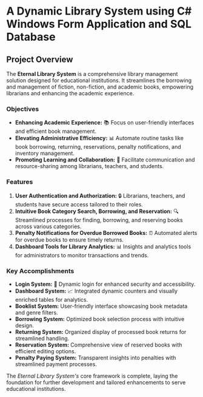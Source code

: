 # A Dynamic Library System using C# Windows Form Application and SQL Database

## Project Overview

The **Eternal Library System** is a comprehensive library management solution designed for educational institutions. It streamlines the borrowing and management of fiction, non-fiction, and academic books, empowering librarians and enhancing the academic experience.

### Objectives

- **Enhancing Academic Experience:** 📚 Focus on user-friendly interfaces and efficient book management.
- **Elevating Administrative Efficiency:** 📊 Automate routine tasks like book borrowing, returning, reservations, penalty notifications, and inventory management.
- **Promoting Learning and Collaboration:** 🤝 Facilitate communication and resource-sharing among librarians, teachers, and students.

### Features

1. **User Authentication and Authorization:** 🔒 Librarians, teachers, and students have secure access tailored to their roles.
2. **Intuitive Book Category Search, Borrowing, and Reservation:** 🔍 Streamlined processes for finding, borrowing, and reserving books across various categories.
3. **Penalty Notifications for Overdue Borrowed Books:** ⏰ Automated alerts for overdue books to ensure timely returns.
4. **Dashboard Tools for Library Analytics:** 📊 Insights and analytics tools for administrators to monitor transactions and trends.

### Key Accomplishments

- **Login System:** 🔐 Dynamic login for enhanced security and accessibility.
- **Dashboard System:** 📈 Integrated dynamic counters and visually enriched tables for analytics.
- **Booklist System:** User-friendly interface showcasing book metadata and genre filters.
- **Borrowing System:** Optimized book selection process with intuitive design.
- **Returning System:** Organized display of processed book returns for streamlined handling.
- **Reservation System:** Comprehensive view of reserved books with efficient editing options.
- **Penalty Paying System:** Transparent insights into penalties with streamlined payment processes.

The *Eternal Library System's* core framework is complete, laying the foundation for further development and tailored enhancements to serve educational institutions.


